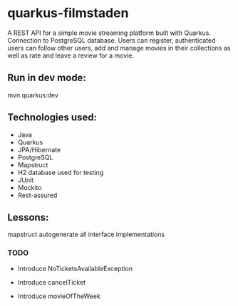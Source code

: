# quarkus-filmstaden

A REST API for a simple movie streaming platform built with Quarkus. Connection to PostgreSQL database.  Users can register,
authenticated users can follow other users, add and manage movies in their collections as well as rate and leave a review for a movie.


## Run in dev mode:

mvn quarkus:dev


## Technologies used:

- Java
- Quarkus
- JPA/Hibernate
- PostgreSQL
- Mapstruct
- H2 database used for testing
- JUnit
- Mockito
- Rest-assured

## Lessons:
mapstruct autogenerate all interface implementations


### TODO
- Introduce NoTicketsAvailableException

- Introduce cancelTicket
- Introduce movieOfTheWeek
